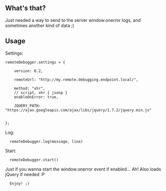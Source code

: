 What's that?
---------------------

Just needed a way to send to the server window.onerror logs, and sometimes another kind of data ;)

Usage
------
  
  Settings:
    



    remoteDebugger.settings = {

        version: 0.2,

        remoteUrl: "http://my.remote.debugging.endpoint.local/",

        method: "xhr",
        // script, xhr { jsonp }
        enableOnError: true,

        JQUERY_PATH: "https://ajax.googleapis.com/ajax/libs/jquery/1.7.2/jquery.min.js"


    };


  Log:



      remoteDebugger.log(message, line)


  Start:


      remoteDebugger.start()


  Just if you wanna start the window.onerror event if enabled... Ah! Also loads jQuery if needed :P


      Enjoy! ;)